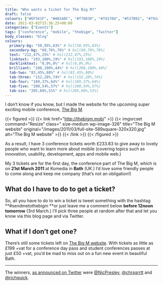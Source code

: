 ```yaml
---
title: "Who wants a ticket for The Big M?"
draft: false
colours: ["#EF561F", "#AB1A0C", "#ff8030", "#7d170d", "#537B92", "#792c11", "#ffffff"]
date: 2011-03-02T15:36:25+00:00
categories: ["Events"]
tags: ["conference", "mobile", "thebigm", "Twitter"]
body_classes: "blog"
colours:
  primary-bg: "58,95%,83%" # hsl(58,95%,83%)
  secondary-bg: "60,76%,76%" # hsl(60,76%,76%)
  text: "212,47%,25%" # hsl(212,47%,25%)
  linktext: "193,100%,19%" # hsl(193,100%,19%)
  darklinktext: "0,0%,0%" # hsl(0,0%,0%)
  brilliant: "208,100%,44%" # hsl(208,100%,44%)
  tab-two: "83,45%,80%" # hsl(83,45%,80%)
  tab-three: "152,28%,74%" # hsl(152,28%,74%)
  tab-four: "189,37%,64%" # hsl(189,37%,64%)
  tab-five: "200,54%,57%" # hsl(200,54%,57%)
  tab-six: "205,68%,51%" # hsl(205,68%,51%)
---
```


I don’t know if you know, but I made the website for the upcoming super exciting mobile conference, [The Big M](http://thebigm.mobi "The Big M website").

{{< figured >}}
  {{< link href="http://thebigm.mobi" >}}
  	{{< imgsrcset command="Resize" class=" size-medium wp-image-326" title="The Big M website" original="/images/2011/03/full-site-589square-320x320.jpg" alt="The Big M website" >}}
  {{< /link >}}
{{< /figured >}}

As a result, I have 3 conference tickets worth £233.83 to give away to lovely people who want to learn more about mobile (covering topics such as innovation, usability, development, apps and mobile web.)

My 3 tickets are for the first day, the conference part of The Big M, which is on **21st March 2011** at Komedia in **Bath** (UK.) I’d love some friendly people to come along and keep me company (that’s not an obligation!)

## What do I have to do to get a ticket?

So, all you have to do to win a ticket is tweet something with the hashtag **#sendmetothebigm **or just leave me a comment below **before 12noon tomorrow** (3rd March.) I’ll pick three people at random after that and let you know via this blog page and via Twitter.

## What if I don’t get one?

There’s still some tickets left on [The Big M website](http://thebigm.mobi/#register "Tickets for The Big M"). With tickets as little as £199 +vat for a conference day pass and student conferences passes at just £50 +vat, you’d be mad to miss out on a fun new event in beautiful Bath.

---

The winners, [as announced on Twitter](http://twitter.com/#!/laurakalbag/status/43297547447582721) were [@NicPresley](http://twitter.com/NicPresley), [@chrsgrrtt](http://twitter.com/chrsgrrtt) and [@richquick](http://twitter.com/richquick).

